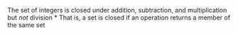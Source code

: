  The set of integers is closed under addition, subtraction, and multiplication but *not* division
	* That is, a set is closed if an operation returns a member of the same set